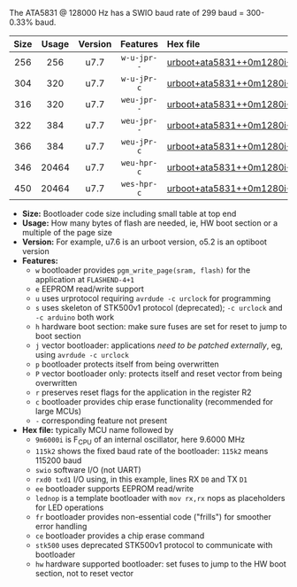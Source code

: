 The ATA5831 @ 128000 Hz has a SWIO baud rate of 299 baud = 300-0.33% baud.

|Size|Usage|Version|Features|Hex file|
|:-:|:-:|:-:|:-:|:--|
|256|256|u7.7|`w-u-jpr--`|[urboot+ata5831++0m1280i++++0k3_swio_rxb0_txb1_lednop.hex](https://raw.githubusercontent.com/stefanrueger/urboot.hex/main/mcus/ata5831/internal_oscillator/fint++0m1280_Hz/br++++0k3_bps/urboot+ata5831++0m1280i++++0k3_swio_rxb0_txb1_lednop.hex)|
|304|320|u7.7|`w-u-jPr-c`|[urboot+ata5831++0m1280i++++0k3_swio_rxb0_txb1_lednop_fr_ce.hex](https://raw.githubusercontent.com/stefanrueger/urboot.hex/main/mcus/ata5831/internal_oscillator/fint++0m1280_Hz/br++++0k3_bps/urboot+ata5831++0m1280i++++0k3_swio_rxb0_txb1_lednop_fr_ce.hex)|
|316|320|u7.7|`weu-jpr--`|[urboot+ata5831++0m1280i++++0k3_swio_rxb0_txb1_ee.hex](https://raw.githubusercontent.com/stefanrueger/urboot.hex/main/mcus/ata5831/internal_oscillator/fint++0m1280_Hz/br++++0k3_bps/urboot+ata5831++0m1280i++++0k3_swio_rxb0_txb1_ee.hex)|
|322|384|u7.7|`weu-jpr--`|[urboot+ata5831++0m1280i++++0k3_swio_rxb0_txb1_ee_lednop.hex](https://raw.githubusercontent.com/stefanrueger/urboot.hex/main/mcus/ata5831/internal_oscillator/fint++0m1280_Hz/br++++0k3_bps/urboot+ata5831++0m1280i++++0k3_swio_rxb0_txb1_ee_lednop.hex)|
|366|384|u7.7|`weu-jPr-c`|[urboot+ata5831++0m1280i++++0k3_swio_rxb0_txb1_ee_lednop_fr_ce.hex](https://raw.githubusercontent.com/stefanrueger/urboot.hex/main/mcus/ata5831/internal_oscillator/fint++0m1280_Hz/br++++0k3_bps/urboot+ata5831++0m1280i++++0k3_swio_rxb0_txb1_ee_lednop_fr_ce.hex)|
|346|20464|u7.7|`weu-hpr-c`|[urboot+ata5831++0m1280i++++0k3_swio_rxb0_txb1_ee_lednop_fr_ce_hw.hex](https://raw.githubusercontent.com/stefanrueger/urboot.hex/main/mcus/ata5831/internal_oscillator/fint++0m1280_Hz/br++++0k3_bps/urboot+ata5831++0m1280i++++0k3_swio_rxb0_txb1_ee_lednop_fr_ce_hw.hex)|
|450|20464|u7.7|`wes-hpr-c`|[urboot+ata5831++0m1280i++++0k3_swio_rxb0_txb1_ee_lednop_fr_ce_stk500_hw.hex](https://raw.githubusercontent.com/stefanrueger/urboot.hex/main/mcus/ata5831/internal_oscillator/fint++0m1280_Hz/br++++0k3_bps/urboot+ata5831++0m1280i++++0k3_swio_rxb0_txb1_ee_lednop_fr_ce_stk500_hw.hex)|

- **Size:** Bootloader code size including small table at top end
- **Usage:** How many bytes of flash are needed, ie, HW boot section or a multiple of the page size
- **Version:** For example, u7.6 is an urboot version, o5.2 is an optiboot version
- **Features:**
  + `w` bootloader provides `pgm_write_page(sram, flash)` for the application at `FLASHEND-4+1`
  + `e` EEPROM read/write support
  + `u` uses urprotocol requiring `avrdude -c urclock` for programming
  + `s` uses skeleton of STK500v1 protocol (deprecated); `-c urclock` and `-c arduino` both work
  + `h` hardware boot section: make sure fuses are set for reset to jump to boot section
  + `j` vector bootloader: applications *need to be patched externally*, eg, using `avrdude -c urclock`
  + `p` bootloader protects itself from being overwritten
  + `P` vector bootloader only: protects itself and reset vector from being overwritten
  + `r` preserves reset flags for the application in the register R2
  + `c` bootloader provides chip erase functionality (recommended for large MCUs)
  + `-` corresponding feature not present
- **Hex file:** typically MCU name followed by
  + `9m6000i` is F<sub>CPU</sub> of an internal oscillator, here 9.6000 MHz
  + `115k2` shows the fixed baud rate of the bootloader: `115k2` means 115200 baud
  + `swio` software I/O (not UART)
  + `rxd0 txd1` I/O using, in this example, lines RX `D0` and TX `D1`
  + `ee` bootloader supports EEPROM read/write
  + `lednop` is a template bootloader with `mov rx,rx` nops as placeholders for LED operations
  + `fr` bootloader provides non-essential code ("frills") for smoother error handling
  + `ce` bootloader provides a chip erase command
  + `stk500` uses deprecated STK500v1 protocol to communicate with bootloader
  + `hw` hardware supported bootloader: set fuses to jump to the HW boot section, not to reset vector
